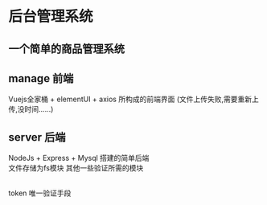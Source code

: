 # 后台管理系统
## 一个简单的商品管理系统

## manage 前端
Vuejs全家桶 + elementUI + axios 所构成的前端界面 (文件上传失败,需要重新上传,没时间......)

## server 后端
NodeJs + Express + Mysql  搭建的简单后端  
文件存储为fs模块
其他一些验证所需的模块


## 
  token 唯一验证手段
